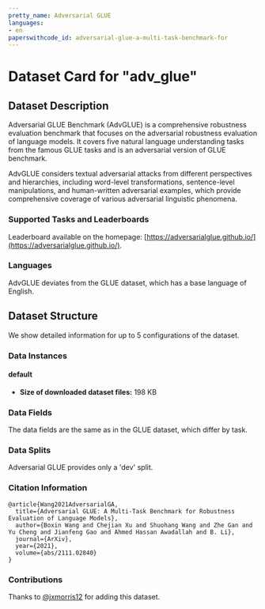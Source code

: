 ```yaml
---
pretty_name: Adversarial GLUE
languages:
- en
paperswithcode_id: adversarial-glue-a-multi-task-benchmark-for
---
```


# Dataset Card for "adv_glue"

## Dataset Description

Adversarial GLUE Benchmark (AdvGLUE) is a comprehensive robustness evaluation benchmark that focuses on the adversarial robustness evaluation of language models. It covers five natural language understanding tasks from the famous GLUE tasks and is an adversarial version of GLUE benchmark.

AdvGLUE considers textual adversarial attacks from different perspectives and hierarchies, including word-level transformations, sentence-level manipulations, and human-written adversarial examples, which provide comprehensive coverage of various adversarial linguistic phenomena.

### Supported Tasks and Leaderboards

Leaderboard available on the homepage: [https://adversarialglue.github.io/](https://adversarialglue.github.io/).

### Languages

AdvGLUE deviates from the GLUE dataset, which has a base language of English.
## Dataset Structure

We show detailed information for up to 5 configurations of the dataset.

### Data Instances

#### default

- **Size of downloaded dataset files:** 198 KB

### Data Fields

The data fields are the same as in the GLUE dataset, which differ by task.

### Data Splits

Adversarial GLUE provides only a 'dev' split.

### Citation Information

```
@article{Wang2021AdversarialGA,
  title={Adversarial GLUE: A Multi-Task Benchmark for Robustness Evaluation of Language Models},
  author={Boxin Wang and Chejian Xu and Shuohang Wang and Zhe Gan and Yu Cheng and Jianfeng Gao and Ahmed Hassan Awadallah and B. Li},
  journal={ArXiv},
  year={2021},
  volume={abs/2111.02840}
}
```


### Contributions

Thanks to [@jxmorris12](https://github.com/jxmorris12) for adding this dataset.